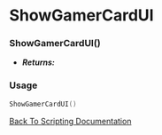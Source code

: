 # ShowGamerCardUI

### ShowGamerCardUI()
- ***Returns:*** 

### Usage

```Lua
ShowGamerCardUI()
```


[Back To Scripting Documentation](../README.md)
